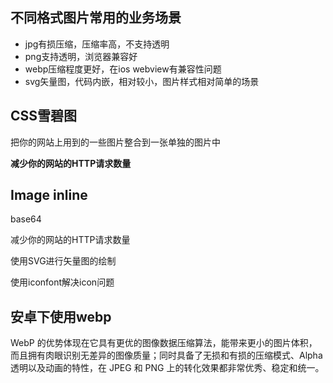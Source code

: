 ## **不同格式图片常用的业务场景**

- jpg有损压缩，压缩率高，不支持透明
- png支持透明，浏览器兼容好
- webp压缩程度更好，在ios webview有兼容性问题
- svg矢量图，代码内嵌，相对较小，图片样式相对简单的场景

## CSS雪碧图

把你的网站上用到的一些图片整合到一张单独的图片中

**减少你的网站的HTTP请求数量**

## Image inline

base64

减少你的网站的HTTP请求数量

使用SVG进行矢量图的绘制

使用iconfont解决icon问题

## 安卓下使用webp

WebP 的优势体现在它具有更优的图像数据压缩算法，能带来更小的图片体积，而且拥有肉眼识别无差异的图像质量；同时具备了无损和有损的压缩模式、Alpha 透明以及动画的特性，在 JPEG 和 PNG 上的转化效果都非常优秀、稳定和统一。
